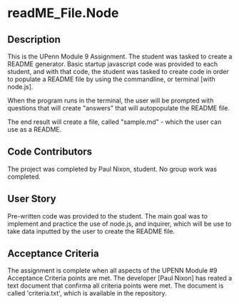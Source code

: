 # readME_File.Node

## Description
This is the UPenn Module 9 Assignment. The student was tasked to create a README generator.
Basic startup javascript code was provided to each student, and with that code, the student was tasked to create code in order to populate a README file by using the commandline, or terminal [with node.js].  

When the program runs in the terminal, the user will be prompted with questions that will create "answers" that will autopopulate the README file.  

The end result will create a file, called "sample.md" - which the user can use as a README.  


## Code Contributors
The project was completed by Paul Nixon, student.  No group work was completed.  


## User Story
Pre-written code was provided to the student. The main goal was to implement and practice the use of node.js, and inquirer, which will be use to take data inputted by the user to create the README file.  


## Acceptance Criteria
The assignment is complete when all aspects of the UPENN Module #9 Acceptance Criteria points are met.  The developer [Paul Nixon] has reated a text document that confirma all criteria points were met.  The document is called 'criteria.txt', which is available in the repository.  